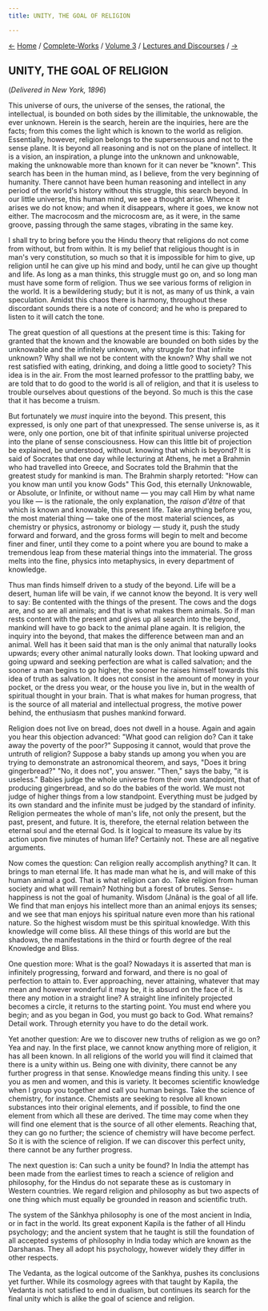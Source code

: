 ```yaml
---
title: UNITY, THE GOAL OF RELIGION

---
```

<div>

[←](../../volume_2/reports_in_american_newspapers/some_customs_of_the_hindus.htm)
[Home](../../../index.htm) / [Complete-Works](../../complete_works.htm)
/ [Volume 3](../volume_3_contents.htm) / [Lectures and
Discourses](lectures_and_discourses_contents.htm)
/ [→](the_free_soul.htm)

  

## UNITY, THE GOAL OF RELIGION

(*Delivered in New York, 1896*)

This universe of ours, the universe of the senses, the rational, the
intellectual, is bounded on both sides by the illimitable, the
unknowable, the ever unknown. Herein is the search, herein are the
inquiries, here are the facts; from this comes the light which is known
to the world as religion. Essentially, however, religion belongs to the
supersensuous and not to the sense plane. It is beyond all reasoning and
is not on the plane of intellect. It is a vision, an inspiration, a
plunge into the unknown and unknowable, making the unknowable more than
known for it can never be "known". This search has been in the human
mind, as I believe, from the very beginning of humanity. There cannot
have been human reasoning and intellect in any period of the world's
history without this struggle, this search beyond. In our little
universe, this human mind, we see a thought arise. Whence it arises we
do not know; and when it disappears, where it goes, we know not either.
The macrocosm and the microcosm are, as it were, in the same groove,
passing through the same stages, vibrating in the same key.

I shall try to bring before you the Hindu theory that religions do not
come from without, but from within. It is my belief that religious
thought is in man's very constitution, so much so that it is impossible
for him to give, up religion until he can give up his mind and body,
until he can give up thought and life. As long as a man thinks, this
struggle must go on, and so long man must have some form of religion.
Thus we see various forms of religion in the world. It is a bewildering
study; but it is not, as many of us think, a vain speculation. Amidst
this chaos there is harmony, throughout these discordant sounds there is
a note of concord; and he who is prepared to listen to it will catch the
tone.

The great question of all questions at the present time is this: Taking
for granted that the known and the knowable are bounded on both sides by
the unknowable and the infinitely unknown, why struggle for that
infinite unknown? Why shall we not be content with the known? Why shall
we not rest satisfied with eating, drinking, and doing a little good to
society? This idea is in the air. From the most learned professor to the
prattling baby, we are told that to do good to the world is all of
religion, and that it is useless to trouble ourselves about questions of
the beyond. So much is this the case that it has become a truism.

But fortunately we *must* inquire into the beyond. This present, this
expressed, is only one part of that unexpressed. The sense universe is,
as it were, only one portion, one bit of that infinite spiritual
universe projected into the plane of sense consciousness. How can this
little bit of projection be explained, be understood, without. knowing
that which is beyond? It is said of Socrates that one day while
lecturing at Athens, he met a Brahmin who had travelled into Greece, and
Socrates told the Brahmin that the greatest study for mankind is man.
The Brahmin sharply retorted: "How can you know man until you know Gods"
This God, this eternally Unknowable, or Absolute, or Infinite, or
without name — you may call Him by what name you like — is the
rationale, the only explanation, the *raison d'être* of that which is
known and knowable, this present life. Take anything before you, the
most material thing — take one of the most material sciences, as
chemistry or physics, astronomy or biology — study it, push the study
forward and forward, and the gross forms will begin to melt and become
finer and finer, until they come to a point where you are bound to make
a tremendous leap from these material things into the immaterial. The
gross melts into the fine, physics into metaphysics, in every department
of knowledge.

Thus man finds himself driven to a study of the beyond. Life will be a
desert, human life will be vain, if we cannot know the beyond. It is
very well to say: Be contented with the things of the present. The cows
and the dogs are, and so are all animals; and that is what makes them
animals. So if man rests content with the present and gives up all
search into the beyond, mankind will have to go back to the animal plane
again. It is religion, the inquiry into the beyond, that makes the
difference between man and an animal. Well has it been said that man is
the only animal that naturally looks upwards; every other animal
naturally looks down. That looking upward and going upward and seeking
perfection are what is called salvation; and the sooner a man begins to
go higher, the sooner he raises himself towards this idea of truth as
salvation. It does not consist in the amount of money in your pocket, or
the dress you wear, or the house you live in, but in the wealth of
spiritual thought in your brain. That is what makes for human progress,
that is the source of all material and intellectual progress, the motive
power behind, the enthusiasm that pushes mankind forward.

Religion does not live on bread, does not dwell in a house. Again and
again you hear this objection advanced: "What good can religion do? Can
it take away the poverty of the poor?" Supposing it cannot, would that
prove the untruth of religion? Suppose a baby stands up among you when
you are trying to demonstrate an astronomical theorem, and says, "Does
it bring gingerbread?" "No, it does not", you answer. "Then," says the
baby, "it is useless." Babies judge the whole universe from their own
standpoint, that of producing gingerbread, and so do the babies of the
world. We must not judge of higher things from a low standpoint.
Everything must be judged by its own standard and the infinite must be
judged by the standard of infinity. Religion permeates the whole of
man's life, not only the present, but the past, present, and future. It
is, therefore, the eternal relation between the eternal soul and the
eternal God. Is it logical to measure its value by its action upon five
minutes of human life? Certainly not. These are all negative arguments.

Now comes the question: Can religion really accomplish anything? It can.
It brings to man eternal life. It has made man what he is, and will make
of this human animal a god. That is what religion can do. Take religion
from human society and what will remain? Nothing but a forest of brutes.
Sense-happiness is not the goal of humanity. Wisdom (Jnâna) is the goal
of all life. We find that man enjoys his intellect more than an animal
enjoys its senses; and we see that man enjoys his spiritual nature even
more than his rational nature. So the highest wisdom must be this
spiritual knowledge. With this knowledge will come bliss. All these
things of this world are but the shadows, the manifestations in the
third or fourth degree of the real Knowledge and Bliss.

One question more: What is the goal? Nowadays it is asserted that man is
infinitely progressing, forward and forward, and there is no goal of
perfection to attain to. Ever approaching, never attaining, whatever
that may mean and however wonderful it may be, it is absurd on the face
of it. Is there any motion in a straight line? A straight line
infinitely projected becomes a circle, it returns to the starting point.
You must end where you begin; and as you began in God, you must go back
to God. What remains? Detail work. Through eternity you have to do the
detail work.

Yet another question: Are we to discover new truths of religion as we go
on? Yea and nay. In the first place, we cannot know anything more of
religion, it has all been known. In all religions of the world you will
find it claimed that there is a unity within us. Being one with
divinity, there cannot be any further progress in that sense. Knowledge
means finding this unity. I see you as men and women, and this is
variety. It becomes scientific knowledge when I group you together and
call you human beings. Take the science of chemistry, for instance.
Chemists are seeking to resolve all known substances into their original
elements, and if possible, to find the one element from which all these
are derived. The time may come when they will find one element that is
the source of all other elements. Reaching that, they can go no further;
the science of chemistry will have become perfect. So it is with the
science of religion. If we can discover this perfect unity, there cannot
be any further progress.

The next question is: Can such a unity be found? In India the attempt
has been made from the earliest times to reach a science of religion and
philosophy, for the Hindus do not separate these as is customary in
Western countries. We regard religion and philosophy as but two aspects
of one thing which must equally be grounded in reason and scientific
truth.

The system of the Sânkhya philosophy is one of the most ancient in
India, or in fact in the world. Its great exponent Kapila is the father
of all Hindu psychology; and the ancient system that he taught is still
the foundation of all accepted systems of philosophy in India today
which are known as the Darshanas. They all adopt his psychology, however
widely they differ in other respects.

The Vedanta, as the logical outcome of the Sankhya, pushes its
conclusions yet further. While its cosmology agrees with that taught by
Kapila, the Vedanta is not satisfied to end in dualism, but continues
its search for the final unity which is alike the goal of science and
religion.

</div>

